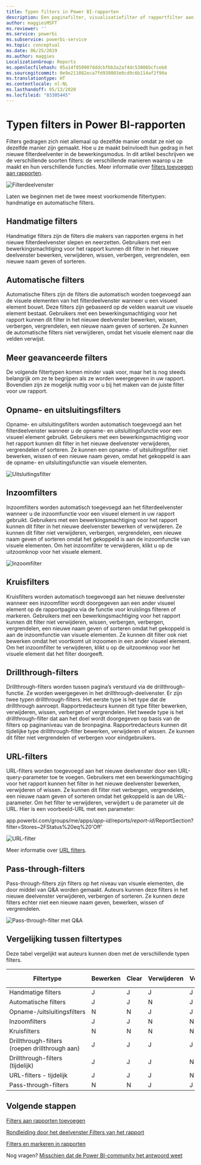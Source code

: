 ```yaml
---
title: Typen filters in Power BI-rapporten
description: Een paginafilter, visualisatiefilter of rapportfilter aan rapport in Power BI toevoegen
author: maggiesMSFT
ms.reviewer: ''
ms.service: powerbi
ms.subservice: powerbi-service
ms.topic: conceptual
ms.date: 06/25/2019
ms.author: maggies
LocalizationGroup: Reports
ms.openlocfilehash: 05a14f850907dddcbfbb3a2af4dc53806bcfceb8
ms.sourcegitcommit: 0e9e211082eca7fd939803e0cd9c6b114af2f90a
ms.translationtype: HT
ms.contentlocale: nl-NL
ms.lasthandoff: 05/13/2020
ms.locfileid: "83305445"
---
```

# <a name="types-of-filters-in-power-bi-reports"></a>Typen filters in Power BI-rapporten

Filters gedragen zich niet allemaal op dezelfde manier omdat ze niet op dezelfde manier zijn gemaakt. Hoe u ze maakt beïnvloedt hun gedrag in het nieuwe filterdeelventer in de bewerkingsmodus. In dit artikel beschrijven we de verschillende soorten filters: de verschillende manieren waarop u ze maakt en hun verschillende functies. Meer informatie over [filters toevoegen aan rapporten](power-bi-report-add-filter.md). 

![Filterdeelvenster](media/power-bi-report-filter-types/power-bi-filter-pane.png)

Laten we beginnen met de twee meest voorkomende filtertypen: handmatige en automatische filters.

## <a name="manual-filters"></a>Handmatige filters 

Handmatige filters zijn de filters die makers van rapporten ergens in het nieuwe filterdeelvenster slepen en neerzetten. Gebruikers met een bewerkingsmachtiging voor het rapport kunnen dit filter in het nieuwe deelvenster bewerken, verwijderen, wissen, verbergen, vergrendelen, een nieuwe naam geven of sorteren.

## <a name="automatic-filters"></a>Automatische filters 

Automatische filters zijn de filters die automatisch worden toegevoegd aan de visuele elementen van het filterdeelvenster wanneer u een visueel element bouwt. Deze filters zijn gebaseerd op de velden waaruit uw visuele element bestaat. Gebruikers met een bewerkingsmachtiging voor het rapport kunnen dit filter in het nieuwe deelvenster bewerken, wissen, verbergen, vergrendelen, een nieuwe naam geven of sorteren. Ze kunnen de automatische filters niet verwijderen, omdat het visuele element naar die velden verwijst.

## <a name="more-advanced-filters"></a>Meer geavanceerde filters

De volgende filtertypen komen minder vaak voor, maar het is nog steeds belangrijk om ze te begrijpen als ze worden weergegeven in uw rapport. Bovendien zijn ze mogelijk nuttig voor u bij het maken van de juiste filter voor uw rapport.

## <a name="include-and-exclude-filters"></a>Opname- en uitsluitingsfilters

Opname- en uitsluitingsfilters worden automatisch toegevoegd aan het filterdeelvenster wanneer u de opname- en uitsluitingsfunctie voor een visueel element gebruikt. Gebruikers met een bewerkingsmachtiging voor het rapport kunnen dit filter in het nieuwe deelvenster verwijderen, vergrendelen of sorteren. Ze kunnen een opname- of uitsluitingsfilter niet bewerken, wissen of een nieuwe naam geven, omdat het gekoppeld is aan de opname- en uitsluitingsfunctie van visuele elementen.

![Uitsluitingsfilter](media/power-bi-report-filter-types/power-bi-filters-exclude.png)

## <a name="drill-down-filters"></a>Inzoomfilters

Inzoomfilters worden automatisch toegevoegd aan het filterdeelvenster wanneer u de inzoomfunctie voor een visueel element in uw rapport gebruikt. Gebruikers met een bewerkingsmachtiging voor het rapport kunnen dit filter in het nieuwe deelvenster bewerken of verwijderen. Ze kunnen dit filter niet verwijderen, verbergen, vergrendelen, een nieuwe naam geven of sorteren omdat het gekoppeld is aan de inzoomfunctie van visuele elementen. Om het inzoomfilter te verwijderen, klikt u op de uitzoomknop voor het visuele element.

![Inzoomfilter](media/power-bi-report-filter-types/power-bi-filters-drill-down.png)

## <a name="cross-drill-filters"></a>Kruisfilters

Kruisfilters worden automatisch toegevoegd aan het nieuwe deelvenster wanneer een inzoomfilter wordt doorgegeven aan een ander visueel element op de rapportpagina via de functie voor kruislings filteren of markeren. Gebruikers met een bewerkingsmachtiging voor het rapport kunnen dit filter niet verwijderen, wissen, verbergen, verbergen, vergrendelen, een nieuwe naam geven of sorteren omdat het gekoppeld is aan de inzoomfunctie van visuele elementen. Ze kunnen dit filter ook niet bewerken omdat het voortkomt uit inzoomen in een ander visueel element. Om het inzoomfilter te verwijderen, klikt u op de uitzoomknop voor het visuele element dat het filter doorgeeft.

## <a name="drillthrough-filters"></a>Drillthrough-filters

Drillthrough-filters worden tussen pagina’s verstuurd via de drillthrough-functie. Ze worden weergegeven in het drillthrough-deelvenster. Er zijn twee typen drillthrough-filters. Het eerste type is het type dat de drillthrough aanroept. Rapportredacteurs kunnen dit type filter bewerken, verwijderen, wissen, verbergen of vergrendelen. Het tweede type is het drillthrough-filter dat aan het doel wordt doorgegeven op basis van de filters op paginaniveau van de bronpagina. Rapportredacteurs kunnen dit tijdelijke type drillthrough-filter bewerken, verwijderen of wissen. Ze kunnen dit filter niet vergrendelen of verbergen voor eindgebruikers.

## <a name="url-filters"></a>URL-filters

URL-filters worden toegevoegd aan het nieuwe deelvenster door een URL-query-parameter toe te voegen. Gebruikers met een bewerkingsmachtiging voor het rapport kunnen het filter in het nieuwe deelvenster bewerken, verwijderen of wissen. Ze kunnen dit filter niet verbergen, vergrendelen, een nieuwe naam geven of sorteren omdat het gekoppeld is aan de URL-parameter. Om het filter te verwijderen, verwijdert u de parameter uit de URL. Hier is een voorbeeld-URL met een parameter:

app.powerbi.com/groups/me/apps/*app-id*/reports/*report-id*/ReportSection?filter=Stores~2FStatus%20eq%20'Off'

![URL-filter](media/power-bi-report-filter-types/power-bi-filter-url.png)

Meer informatie over [URL filters](../collaborate-share/service-url-filters.md).

## <a name="pass-through-filters"></a>Pass-through-filters

Pass-through-filters zijn filters op het niveau van visuele elementen, die door middel van Q&A worden gemaakt. Auteurs kunnen deze filters in het nieuwe deelvenster verwijderen, verbergen of sorteren. Ze kunnen deze filters echter niet een nieuwe naam geven, bewerken, wissen of vergrendelen.

![Pass-through-filter met Q&A](media/power-bi-report-filter-types/power-bi-filters-qna.png)

## <a name="comparing-filter-types"></a>Vergelijking tussen filtertypes

Deze tabel vergelijkt wat auteurs kunnen doen met de verschillende typen filters.

| Filtertype | Bewerken | Clear | Verwijderen | Verbergen | Vergrendelen | Sorteren | Naam wijzigen |
|----|----|----|----|----|----|----|----|
| Handmatige filters | J | J | J | J | J | J | J |
| Automatische filters | J | J | N | J | J | J | J |
| Opname-/uitsluitingsfilters | N | N | J | J | J | J | N |
| Inzoomfilters | J | J | N | N | N | N | N |
| Kruisfilters | N | N | N | N | N | N | N |
| Drillthrough-filters (roepen drillthrough aan) | J | J | J | J | J | N | N |
| Drillthrough-filters (tijdelijk) | J | J | J | N | N | N | N |
| URL-filters - tijdelijk | J | J | J | N | N | N | N |
| Pass-through-filters | N | N | J | J | N | J | N |



## <a name="next-steps"></a>Volgende stappen

[Filters aan rapporten toevoegen](power-bi-report-add-filter.md)

[Rondleiding door het deelvenster Filters van het rapport](../consumer/end-user-report-filter.md)

[Filters en markeren in rapporten](power-bi-reports-filters-and-highlighting.md)

Nog vragen? [Misschien dat de Power BI-community het antwoord weet](https://community.powerbi.com/)
